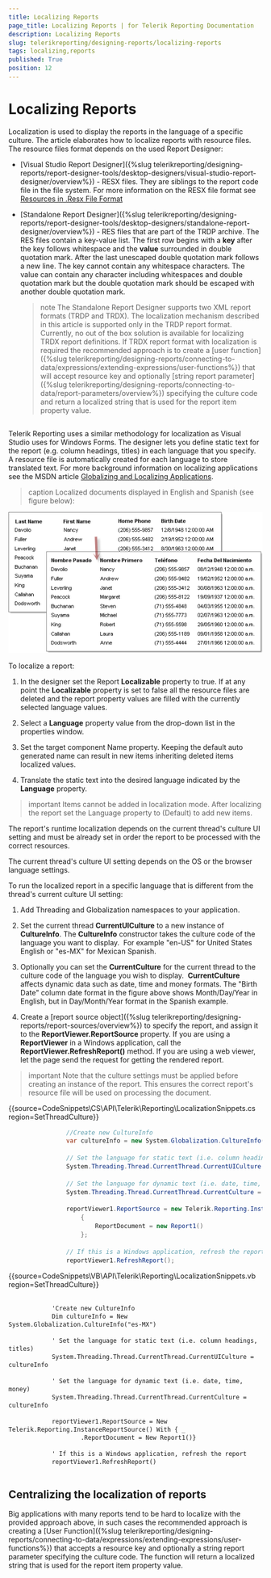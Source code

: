 ```yaml
---
title: Localizing Reports
page_title: Localizing Reports | for Telerik Reporting Documentation
description: Localizing Reports
slug: telerikreporting/designing-reports/localizing-reports
tags: localizing,reports
published: True
position: 12
---
```


# Localizing Reports



Localization is used to display the reports in the language of a specific culture.          The article elaborates how to localize reports with resource files.          The resource files format depends on the used Report Designer:       

* [Visual Studio Report Designer]({%slug telerikreporting/designing-reports/report-designer-tools/desktop-designers/visual-studio-report-designer/overview%})              - RESX files. They are siblings to the report code file in the file system. For more information on the             RESX file format see [Resources in .Resx File Format ](https://docs.microsoft.com/en-us/previous-versions/dotnet/netframework-3.0/ekyft91f(v=vs.85))

* [Standalone Report Designer]({%slug telerikreporting/designing-reports/report-designer-tools/desktop-designers/standalone-report-designer/overview%})             - RES files that are part of the TRDP archive.             The RES files contain a key-value list. The first row begins with a __key__              after the key follows whitespace and the __value__ surrounded in             double quotation mark. After the last unescaped double quotation mark follows a new line.             The key cannot contain any whitespace characters.             The value can contain any character including whitespaces and double quotation mark but the              double quotation mark should be escaped with another double quotation mark.           

   >note The Standalone Report Designer supports two XML report formats (TRDP and TRDX).               The localization mechanism described in this article is supported only in the TRDP report format.               Currently, no out of the box solution is available for localizing TRDX report definitions.               If TRDX report format with localization is required the recommended approach is to create a                [user function]({%slug telerikreporting/designing-reports/connecting-to-data/expressions/extending-expressions/user-functions%})               that will accept resource key and optionally                [string report parameter]({%slug telerikreporting/designing-reports/connecting-to-data/report-parameters/overview%})                specifying the culture code and return a localized string that is used               for the report item property value.             

## 

Telerik Reporting uses a similar methodology for localization as Visual Studio uses for Windows Forms.           The designer lets you define static text for the report (e.g. column headings, titles) in each language that you specify.           A resource file is automatically created for each language to store translated text. For more background information on           localizing applications see the MSDN article           [Globalizing and Localizing Applications](https://msdn.microsoft.com/en-us/library/1021kkz0.aspx).         
>caption Localized documents displayed in English and Spanish (see figure below):

  

  ![](images/localize1.png)

To localize a report:

1. In the designer set the Report __Localizable__ property to true.             If at any point the __Localizable__ property is set to false all the               resource files are deleted and the report property values are filled with the currently selected               language values.             

1. Select a __Language__ property value from the drop-down list in the properties window.             

1. Set the target component Name property. Keeping the default auto generated name can result in new items inheriting deleted items localized values.             

1. Translate the static text into the desired language indicated by the __Language__ property.             

>important Items cannot be added in localization mode. After localizing the report set the Language property to (Default) to add new items.           


The report's runtime localization depends on the current thread's culture UI setting           and must be already set in order the report to be processed with the correct resources.         

The current thread's culture UI setting depends on the OS or the browser language settings.         

To run the localized report in a specific language that is different from the thread's current culture UI setting: 

1. Add Threading and Globalization namespaces to your application.

1. Set the current thread __CurrentUICulture__ to a new instance of                __CultureInfo__. The __CultureInfo__ constructor                takes the culture code of the language you want to display.                 For example "en-US" for United States English or "es-MX" for Mexican Spanish.             

1. Optionally you can set the __CurrentCulture__ for the current thread                to the culture code of the language you wish to display.                 __CurrentCulture__ affects dynamic data such as date, time and money formats.                The "Birth Date" column date format in the figure above shows Month/Day/Year in English,                but in Day/Month/Year format in the Spanish example.             

1. Create a [report source object]({%slug telerikreporting/designing-reports/report-sources/overview%})                to specify the report, and assign it to the __ReportViewer.ReportSource__                property.             If you are using a __ReportViewer__ in a Windows application,               call the __ReportViewer.RefreshReport()__ method.               If you are using a web viewer, let the page send the request for getting the rendered report.             

>important Note that the culture settings must be applied before creating an instance of the report.             This ensures the correct report's resource file will be used on processing the document.           


{{source=CodeSnippets\CS\API\Telerik\Reporting\LocalizationSnippets.cs region=SetThreadCulture}}
````C#
	            //Create new CultureInfo
	            var cultureInfo = new System.Globalization.CultureInfo("es-MX");
	
			    // Set the language for static text (i.e. column headings, titles)
			    System.Threading.Thread.CurrentThread.CurrentUICulture = cultureInfo;
	
			    // Set the language for dynamic text (i.e. date, time, money)
			    System.Threading.Thread.CurrentThread.CurrentCulture = cultureInfo; 
	
	            reportViewer1.ReportSource = new Telerik.Reporting.InstanceReportSource
	                {
	                    ReportDocument = new Report1()
	                };
	
			    // If this is a Windows application, refresh the report
			    reportViewer1.RefreshReport();
````



{{source=CodeSnippets\VB\API\Telerik\Reporting\LocalizationSnippets.vb region=SetThreadCulture}}
````VB
	
	        'Create new CultureInfo
	        Dim cultureInfo = New System.Globalization.CultureInfo("es-MX")
	
	        ' Set the language for static text (i.e. column headings, titles)
	        System.Threading.Thread.CurrentThread.CurrentUICulture = cultureInfo
	
	        ' Set the language for dynamic text (i.e. date, time, money)
	        System.Threading.Thread.CurrentThread.CurrentCulture = cultureInfo
	
	        reportViewer1.ReportSource = New Telerik.Reporting.InstanceReportSource() With { _
	                .ReportDocument = New Report1()}
	
	        ' If this is a Windows application, refresh the report
	        reportViewer1.RefreshReport()
	
````



## Centralizing the localization of reports

Big applications with many reports tend to be hard to localize with the provided approach above,           in such cases the recommended approach is creating a [User Function]({%slug telerikreporting/designing-reports/connecting-to-data/expressions/extending-expressions/user-functions%})           that accepts a resource key and optionally a string report parameter specifying the culture code.           The function will return a localized string that is used for the report item property value.         
